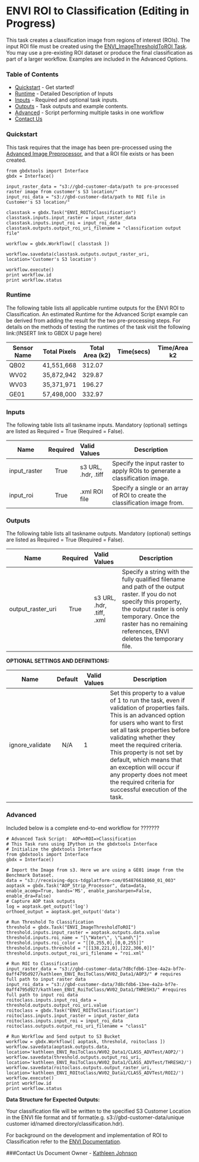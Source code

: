 
# ENVI ROI to Classification (Editing in Progress)

This task creates a classification image from regions of interest (ROIs).  The input ROI file must be created using the [ENVI_ImageThresholdToROI Task](https://github.com/TDG-Platform/docs/blob/master/ENVI_ImageThresholdtoROI.md).  You may use a pre-existing ROI dataset or  produce the final classification as part of a larger workflow. Examples are included in the Advanced Options.

### Table of Contents
 * [Quickstart](#quickstart) - Get started!
 * [Runtime](#runtime) - Detailed Description of Inputs
 * [Inputs](#inputs) - Required and optional task inputs.
 * [Outputs](#outputs) - Task outputs and example contents.
 * [Advanced](#advanced) - Script performing multiple tasks in one workflow
 * [Contact Us](#contact-us)

### Quickstart

This task requires that the image has been pre-processed using the [Advanced Image Preprocessor](https://github.com/TDG-Platform/docs/blob/master/AOP_Strip_Processor.md), and that a ROI file exists or has been created.

  	from gbdxtools import Interface
	gbdx = Interface()

	input_raster_data = "s3://gbd-customer-data/path to pre-processed raster image from customer's S3 location/"
	input_roi_data = "s3://gbd-customer-data/path to ROI file in Customer's S3 location/"

	classtask = gbdx.Task("ENVI_ROIToClassification")
	classtask.inputs.input_raster = input_raster_data
	classtask.inputs.input_roi = input_roi_data
	classtask.outputs.output_roi_uri_filename = "classification output file"

	workflow = gbdx.Workflow([ classtask ])

	workflow.savedata(classtask.outputs.output_raster_uri, location='Customer's S3 location')

	workflow.execute()
	print workflow.id
	print workflow.status
	


### Runtime

The following table lists all applicable runtime outputs for the ENVI ROI to Classification. An estimated Runtime for the Advanced Script example can be derived from adding the result for the two pre-processing steps. For details on the methods of testing the runtimes of the task visit the following link:(INSERT link to GBDX U page here)

  Sensor Name  |  Total Pixels  |  Total Area (k2)  |  Time(secs)  |  Time/Area k2
--------|:----------:|-----------|----------------|---------------
QB02 | 41,551,668 | 312.07 |  |  |
WV02|35,872,942 | 329.87 |  |  |
WV03|35,371,971 | 196.27 |  |  |
GE01| 57,498,000 | 332.97 |  |  |


### Inputs
The following table lists all taskname inputs.
Mandatory (optional) settings are listed as Required = True (Required = False).

  Name       |  Required  |  Valid Values       |  Description  
-------------|:-----------:|:--------------------|---------------
input_raster | True       | s3 URL, .hdr, .tiff  | Specify the input raster to apply ROIs to generate a classification image.
input_roi    | True       | .xml ROI file | Specify a single or an array of ROI to create the classification image from.

### Outputs
The following table lists all taskname outputs.
Mandatory (optional) settings are listed as Required = True (Required = False).

  Name            |  Required  |  Valid Values             | Description  
------------------|:---------: |:------------------------- |---------------
output_raster_uri | True       | s3 URL, .hdr, .tiff, .xml | Specify a string with the fully qualified filename and path of the output raster. If you do not specify this property, the output raster is only temporary. Once the raster has no remaining references, ENVI deletes the temporary file.


**OPTIONAL SETTINGS AND DEFINITIONS:**

Name                 |       Default    | Valid Values |   Description
---------------------|:----------------:|---------------------------------|-----------------
ignore_validate      |          N/A     |     1        |Set this property to a value of 1 to run the task, even if validation of properties fails. This is an advanced option for users who want to first set all task properties before validating whether they meet the required criteria. This property is not set by default, which means that an exception will occur if any property does not meet the required criteria for successful execution of the task.

### Advanced

Included below is a complete end-to-end workflow for ???????

	# Advanced Task Script:  AOP=>ROI=>Classification
	# This Task runs using IPython in the gbdxtools Interface
	# Initialize the gbdxtools Interface
	from gbdxtools import Interface
	gbdx = Interface()
	
	# Import the Image from s3. Here we are using a GE01 image from the Benchmark Dataset.
	data = "s3://receiving-dgcs-tdgplatform-com/054876618060_01_003"
	aoptask = gbdx.Task("AOP_Strip_Processor", data=data, enable_acomp=True, bands='MS', enable_pansharpen=False, enable_dra=False)
	# Capture AOP task outputs
	log = aoptask.get_output('log')
	orthoed_output = aoptask.get_output('data')

	# Run Threshold To Classification
	threshold = gbdx.Task("ENVI_ImageThresholdToROI")
	threshold.inputs.input_raster = aoptask.outputs.data.value
	threshold.inputs.roi_name = "[\"Water\", \"Land\"]"
	threshold.inputs.roi_color = "[[0,255,0],[0,0,255]]"
	threshold.inputs.threshold = "[[138,221,0],[222,306,0]]"
	threshold.inputs.output_roi_uri_filename = "roi.xml"

	# Run ROI to Classification
	input_raster_data = "s3://gbd-customer-data/7d8cfdb6-13ee-4a2a-bf7e-0aff4795d927/kathleen_ENVI_RoiToClass/WV02_Data1/AOP3/" # requires full path to input raster data
	input_roi_data = "s3://gbd-customer-data/7d8cfdb6-13ee-4a2a-bf7e-0aff4795d927/kathleen_ENVI_RoiToClass/WV02_Data1/THRESH3/" #requires full path to input roi data
	roitoclass.inputs.input_roi_data = threshold.outputs.output_roi_uri.value
	roitoclass = gbdx.Task("ENVI_ROIToClassification")
	roitoclass.inputs.input_raster = input_raster_data
	roitoclass.inputs.input_roi = input_roi_data
	roitoclass.outputs.output_roi_uri_filename = "class1"

	# Run Workflow and Send output to S3 Bucket
	workflow = gbdx.Workflow([ aoptask, threshold, roitoclass ])
	workflow.savedata(aoptask.outputs.data, location='kathleen_ENVI_RoiToClass/WV02_Data1/CLASS_ADVTest/AOP2/')
	workflow.savedata(threshold.outputs.output_roi_uri, location='kathleen_ENVI_RoiToClass/WV02_Data1/CLASS_ADVTest/THRESH2/')
	workflow.savedata(roitoclass.outputs.output_raster_uri, location='kathleen_ENVI_ROItoClass/WV02_Data1/CLASS_ADVTest/ROI2/')
	workflow.execute()
	print workflow.id
	print workflow.status
	

**Data Structure for Expected Outputs:**

Your classification file will be written to the specified S3 Customer Location in the ENVI file format and tif format(e.g.  s3://gbd-customer-data/unique customer id/named directory/classification.hdr).  

For background on the development and implementation of ROI to Classification refer to the [ENVI Documentation](http://www.harrisgeospatial.com/docs/enviroitoclassificationtask.html).


###Contact Us
Document Owner - [Kathleen Johnson](kajohnso@digitalglobe.com)

